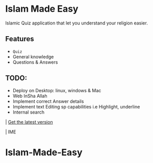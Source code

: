 # Islam Made Easy

Islamic Quiz application that let you understand your religion easier.

## Features
* `Quiz`
* General knowledge
* Questions & Answers

## TODO:
* Deploy on Desktop: linux, windows & Mac
* Web InSha Allah
* Implement correct Answer details
* Implement text Editing sp capabilities i.e Highlight, underline
* Internal search

| [Get the latest version](https://github.com/kherld-hussein/islam_made_easy/releases/)

| IME
# Islam-Made-Easy
